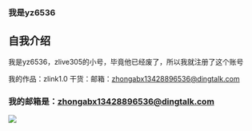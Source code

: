 ### 我是yz6536

## 自我介绍

我是yz6536，zlive305的小号，毕竟他已经废了，所以我就注册了这个账号

我的作品：zlink1.0
干货：邮箱：zhongabx13428896536@dingtalk.com

### 我的邮箱是：zhongabx13428896536@dingtalk.com

<img src="https://zy.yunqishi8.com/uploads/allimg/200622/23-200622114551-50.jpg">
